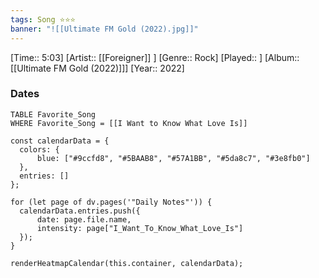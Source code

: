 ```yaml
---
tags: Song ⭐⭐⭐ 
banner: "![[Ultimate FM Gold (2022).jpg]]"
---
```

[Time:: 5:03]
[Artist:: [[Foreigner]] ]
[Genre:: Rock]
[Played:: ]
[Album:: [[Ultimate FM Gold (2022)]]]
[Year:: 2022]
### Dates
````dataview
TABLE Favorite_Song
WHERE Favorite_Song = [[I Want to Know What Love Is]]
````
  ```dataviewjs
const calendarData = { 
	colors: { 
		blue: ["#9ccfd8", "#5BAAB8", "#57A1BB", "#5da8c7", "#3e8fb0"] 
	}, 
	entries: [] 
}; 

for (let page of dv.pages('"Daily Notes"')) { 
	calendarData.entries.push({ 
		date: page.file.name, 
		intensity: page["I_Want_To_Know_What_Love_Is"]
	}); 
} 

renderHeatmapCalendar(this.container, calendarData);
```
